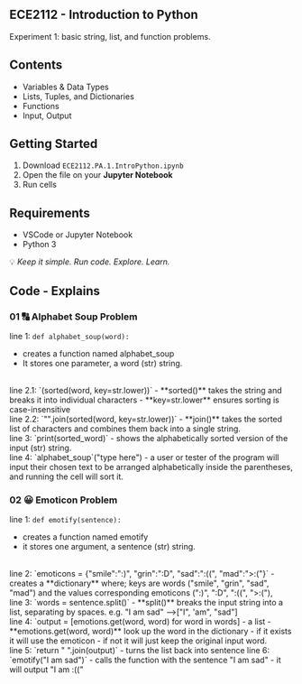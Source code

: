 ## ECE2112 - Introduction to Python
Experiment 1: basic string, list, and function problems.

## Contents
- Variables & Data Types
- Lists, Tuples, and Dictionaries
- Functions
- Input, Output

## Getting Started
1. Download `ECE2112.PA.1.IntroPython.ipynb`
2. Open the file on your **Jupyter Notebook**
3. Run cells

## Requirements 
- VSCode or Jupyter Notebook
- Python 3

💡 *Keep it simple. Run code. Explore. Learn.*  

## Code - Explains 
### 01 🔠 Alphabet Soup Problem
line 1: `def alphabet_soup(word):`
- creates a function named alphabet_soup
- It stores one parameter, a word (str) string.
<br />
line 2.1: `(sorted(word, key=str.lower))`
- **sorted()** takes the string and breaks it into individual characters
- **key=str.lower** ensures sorting is case-insensitive
<br />
line 2.2: `"".join(sorted(word, key=str.lower))`
- **join()** takes the sorted list of characters and combines them back into a single string.
<br />
line 3: `print(sorted_word)`
- shows the alphabetically sorted version of the input (str) string.
<br />
line 4: `alphabet_soup`("type here")
- a user or tester of the program will input their chosen text to be arranged alphabetically inside the parentheses, and running the cell will sort it.
<br />

### 02 😀 Emoticon Problem
line 1: `def emotify(sentence):`
- creates a function named emotify
- it stores one argument, a sentence (str) string.
<br />
line 2: `emoticons = {"smile":":)", "grin":":D", "sad":":((", "mad":">:("}`
- creates a **dictionary** where; keys are words ("smile", "grin", "sad", "mad") and the values corresponding emoticons (":)", ":D", ":((", ">:("),
<br />
line 3: `words = sentence.split()`
- **split()** breaks the input string into a list, separating by spaces.
  e.g. "I am sad" -->["I", 'am", "sad"]
<br />
line 4: `output = [emotions.get(word, word) for word in words]
- a list
- **emotions.get(word, word)** look up the word in the dictionary
- if it exists it will use the emoticon
- if not it will just keep the original input word.
<br />
line 5: `return " ".join(output)`
- turns the list back into sentence
line 6: `emotify("I am sad")`
- calls the function with the sentence "I am sad"
- it will output "I am :(("











